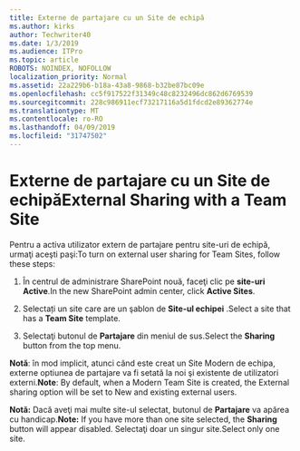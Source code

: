 ```yaml
---
title: Externe de partajare cu un Site de echipă
ms.author: kirks
author: Techwriter40
ms.date: 1/3/2019
ms.audience: ITPro
ms.topic: article
ROBOTS: NOINDEX, NOFOLLOW
localization_priority: Normal
ms.assetid: 22a229b6-b18a-43a8-9868-b32be87bc09e
ms.openlocfilehash: cc5f917522f31349c48c8232496dc862d6769539
ms.sourcegitcommit: 228c986911ecf73217116a5d1fdcd2e89362774e
ms.translationtype: MT
ms.contentlocale: ro-RO
ms.lasthandoff: 04/09/2019
ms.locfileid: "31747502"
---
```

# <a name="external-sharing-with-a-team-site"></a><span data-ttu-id="c9d26-102">Externe de partajare cu un Site de echipă</span><span class="sxs-lookup"><span data-stu-id="c9d26-102">External Sharing with a Team Site</span></span>

<span data-ttu-id="c9d26-103">Pentru a activa utilizator extern de partajare pentru site-uri de echipă, urmaţi aceşti paşi:</span><span class="sxs-lookup"><span data-stu-id="c9d26-103">To turn on external user sharing for Team Sites, follow these steps:</span></span> 
  
1. <span data-ttu-id="c9d26-104">În centrul de administrare SharePoint nouă, faceţi clic pe **site-uri Active**.</span><span class="sxs-lookup"><span data-stu-id="c9d26-104">In the new SharePoint admin center, click **Active Sites**.</span></span>
  
2. <span data-ttu-id="c9d26-105">Selectați un site care are un şablon de **Site-ul echipei** .</span><span class="sxs-lookup"><span data-stu-id="c9d26-105">Select a site that has a **Team Site** template.</span></span> 
  
3. <span data-ttu-id="c9d26-106">Selectaţi butonul de **Partajare** din meniul de sus.</span><span class="sxs-lookup"><span data-stu-id="c9d26-106">Select the **Sharing** button from the top menu.</span></span> 
  
 <span data-ttu-id="c9d26-107">**Notă**: în mod implicit, atunci când este creat un Site Modern de echipa, externe optiunea de partajare va fi setată la noi şi existente de utilizatori externi.</span><span class="sxs-lookup"><span data-stu-id="c9d26-107">**Note**: By default, when a Modern Team Site is created, the External sharing option will be set to New and existing external users.</span></span> 
  
 <span data-ttu-id="c9d26-108">**Notă:** Dacă aveţi mai multe site-ul selectat, butonul de **Partajare** va apărea cu handicap.</span><span class="sxs-lookup"><span data-stu-id="c9d26-108">**Note:** If you have more than one site selected, the **Sharing** button will appear disabled.</span></span> <span data-ttu-id="c9d26-109">Selectaţi doar un singur site.</span><span class="sxs-lookup"><span data-stu-id="c9d26-109">Select only one site.</span></span> 
  

